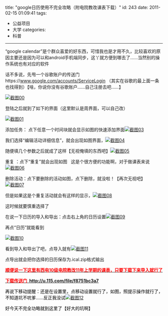 title: "google日历使用不完全攻略（附电院教改课表下载）"
id: 243
date: 2011-02-15 01:09:41
tags: 
- 公益项目
- 大学
categories:
- 科普
---

“google calendar”是个群众喜爱的好东西，可惜我也是才用不久，比较喜欢的原因主要还是因为可以和android手机端同步，这丫就方便到哪去了……当然别的操作系统也有对应的软件<!--more-->

话不多说，先甩一个谷歌账户的传送门https://www.google.com/accounts/ServiceLogin （其实在谷歌的最上面一条也找得到）【啥，你说你没有谷歌账户……自己注册去吧……】

[![](http://wocai.de/wp-content/uploads/2011/02/截图00.jpg "截图00")](http://wocai.de/wp-content/uploads/2011/02/截图00.jpg)

登陆之后就到了如下的界面（这里默认是周界面，可以自己改）

[![](http://wocai.de/wp-content/uploads/2011/02/截图01.jpg "截图01")](http://wocai.de/wp-content/uploads/2011/02/截图01.jpg)

添加任务： 点下任意一个时间块就会显示如图的快速添加界面[![](http://wocai.de/wp-content/uploads/2011/02/截图03.jpg "截图03")](http://wocai.de/wp-content/uploads/2011/02/截图03.jpg)

我们选择“编辑活动详细信息”，就会出现如图界面，[![](http://wocai.de/wp-content/uploads/2011/02/截图04.jpg "截图04")](http://wocai.de/wp-content/uploads/2011/02/截图04.jpg)

随便填几个参数之后就成了这样【无视俺填的东西吧】[![](http://wocai.de/wp-content/uploads/2011/02/截图05.jpg "截图05")](http://wocai.de/wp-content/uploads/2011/02/截图05.jpg)

重复 ：点下“重复”就会出现如图   这是个很方便的功能啊，对于做课表来说[![](http://wocai.de/wp-content/uploads/2011/02/截图06.jpg "截图06")](http://wocai.de/wp-content/uploads/2011/02/截图06.jpg)

删除活动：点下要删除的活动如图，点下删除，就没啦！【再次无视吧】[![](http://wocai.de/wp-content/uploads/2011/02/截图07.jpg "截图07")](http://wocai.de/wp-content/uploads/2011/02/截图07.jpg)

但是如果这是个重复活动就会有这样的显示，[![](http://wocai.de/wp-content/uploads/2011/02/截图08.jpg "截图08")](http://wocai.de/wp-content/uploads/2011/02/截图08.jpg)

这时候就要慎重选择了

在说一下日历的导入和导出：点击右上角的日历设置[![](http://wocai.de/wp-content/uploads/2011/02/截图09.jpg "截图09")](http://wocai.de/wp-content/uploads/2011/02/截图09.jpg)

再点“日历”就能看到

[![](http://wocai.de/wp-content/uploads/2011/02/截图10.jpg "截图10")](http://wocai.de/wp-content/uploads/2011/02/截图10.jpg)

看到导入和导出了吧，点导入就有[![](http://wocai.de/wp-content/uploads/2011/02/截图11.jpg "截图11")](http://wocai.de/wp-content/uploads/2011/02/截图11.jpg)

点导出就会把你选择的日历保存为.ical.zip格式输出

**<span style="text-decoration: underline;"><span style="color: #ff0000;">顺便说一下这里有西电10级电院教改11年上学期的课表，只要下载下来导入就行了</span></span>**

**<span style="text-decoration: underline;"><span style="color: #ff0000;">下载传送门  http://u.115.com/file/f8751bc3a7 </span></span>**

<span style="color: #000000;">再说下移动提醒：还是在设置里，点移动设置就行了，如图，照提示操作就行了，不知道坑不吭爹……反正我没试[![](http://wocai.de/wp-content/uploads/2011/02/截图12.jpg "截图12")](http://wocai.de/wp-content/uploads/2011/02/截图12.jpg)</span>

<span style="color: #000000;">好今天不完全功略就到这里了【好大的坑啊】 </span>